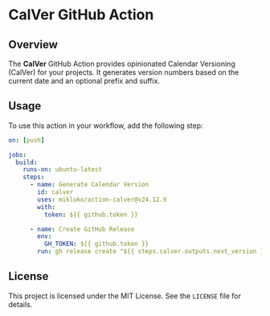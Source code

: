 # CalVer GitHub Action

## Overview

The **CalVer** GitHub Action provides opinionated Calendar Versioning (CalVer) for your projects. It
generates version numbers based on the current date and an optional prefix and suffix.

## Usage

To use this action in your workflow, add the following step:

```yaml
on: [push]

jobs:
  build:
    runs-on: ubuntu-latest
    steps:
      - name: Generate Calendar Version
        id: calver
        uses: mikluko/action-calver@v24.12.9
        with:
          token: ${{ github.token }}

      - name: Create GitHub Release
        env:
          GH_TOKEN: ${{ github.token }}
        run: gh release create "${{ steps.calver.outputs.next_version }}" --title "${{ steps.calver.outputs.next_version }}" --generate-notes
```

## License

This project is licensed under the MIT License. See the `LICENSE` file for details.
